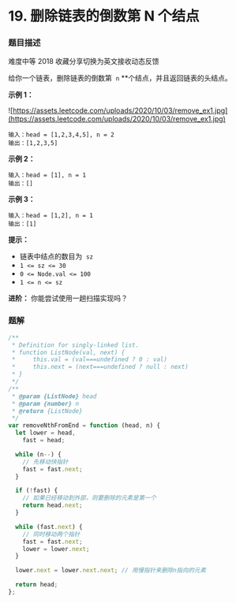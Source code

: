 # 19. 删除链表的倒数第 N 个结点

### 题目描述

难度中等 2018 收藏分享切换为英文接收动态反馈

给你一个链表，删除链表的倒数第  `n` \*\*个结点，并且返回链表的头结点。

**示例 1：**

![https://assets.leetcode.com/uploads/2020/10/03/remove_ex1.jpg](https://assets.leetcode.com/uploads/2020/10/03/remove_ex1.jpg)

```
输入：head = [1,2,3,4,5], n = 2
输出：[1,2,3,5]

```

**示例 2：**

```
输入：head = [1], n = 1
输出：[]

```

**示例 3：**

```
输入：head = [1,2], n = 1
输出：[1]

```

**提示：**

- 链表中结点的数目为  `sz`
- `1 <= sz <= 30`
- `0 <= Node.val <= 100`
- `1 <= n <= sz`

**进阶：** 你能尝试使用一趟扫描实现吗？

### 题解

```jsx
/**
 * Definition for singly-linked list.
 * function ListNode(val, next) {
 *     this.val = (val===undefined ? 0 : val)
 *     this.next = (next===undefined ? null : next)
 * }
 */
/**
 * @param {ListNode} head
 * @param {number} n
 * @return {ListNode}
 */
var removeNthFromEnd = function (head, n) {
  let lower = head,
    fast = head;

  while (n--) {
    // 先移动快指针
    fast = fast.next;
  }

  if (!fast) {
    // 如果已经移动到外部，则要删除的元素是第一个
    return head.next;
  }

  while (fast.next) {
    // 同时移动两个指针
    fast = fast.next;
    lower = lower.next;
  }

  lower.next = lower.next.next; // 用慢指针来删除n指向的元素

  return head;
};
```
